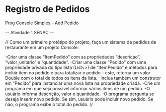 # Registro de Pedidos
 Prog Console Simples - Add Pedido

-- Atividade 1 SENAC --

// Como um primeiro protótipo do projeto, faça um sistema de pedidos de restaurante em um projeto Console:

-Criar uma classe “ItemPedido” com as propriedades “descricao”, “valor_unitario” e “quantidade”.
-Criar uma classe “Pedido” com uma propriedade privada do tipo lista (List<>) de “ItemPedido” e métodos para incluir item no pedido e para totalizar o pedido – este, retorna um valor Double com o total de todos os itens da lista.
-Inclua também um construtor em “Pedido” para instanciar uma nova lista na propriedade criada.
-Crie um programa em que seja possível informar vários itens de um pedido.
-O usuário informa descrição, valor e quantidade.
-O programa pergunta se deseja inserir novo pedido. Se sim, usuário pode incluir novo pedido. Se não, o programa exibe o total do pedido. //
 

